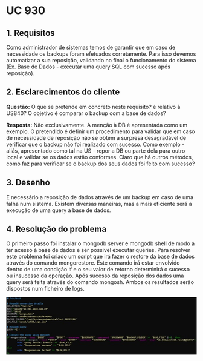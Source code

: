 # UC 930

## 1. Requisitos

Como administrador de sistemas temos de garantir que em caso de necessidade os backups foram efetuados corretamente. Para isso devemos automatizar a sua reposição, validando no final o funcionamento do sistema (Ex. Base de Dados - executar uma query SQL com sucesso após reposição).

## 2. Esclarecimentos do cliente

**Questão:** O que se pretende em concreto neste requisito? é relativo à US840? O objetivo é comparar o backup com a base de dados?

**Resposta:** Não exclusivamente. A menção à DB é apresentada como um exemplo. O pretendido é definir um procedimento para validar que em caso de necessidade de reposição não se obtém a surpresa desagradável de verificar que o backup não foi realizado com sucesso.
Como exemplo - aliás, apresentado como tal na US - repor a DB ou parte dela para outro local e validar se os dados estão conformes. Claro que há outros métodos, como faz para verificar se o backup dos seus dados foi feito com sucesso?

## 3. Desenho

É necessário a reposição de dados através de um backup em caso de uma falha num sistema. Existem diversas maneiras, mas a mais eficiente será a execução de uma query à base de dados.


## 4. Resolução do problema

O primeiro passo foi instalar o mongodb server e mongodb shell de modo a ter acesso à base de dados e ser possivel executar queries.
Para resolver este problema foi criado um script que irá fazer o restore da base de dados através do comando mongorestore. Este comando irá estar envolvido dentro de uma condição if e o seu valor de retorno determinirá o sucesso ou insucesso da operação. Após sucesso da reposição dos dados uma query será feita através do comando mongosh. Ambos os resultados serão dispostos num ficheiro de logs.

![Script us930](script_us930.jpg)
